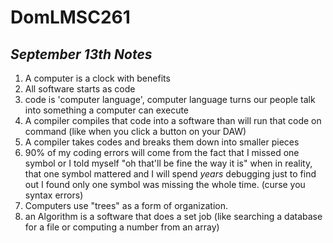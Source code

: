 # DomLMSC261
## _September 13th Notes_
1. A computer is a clock with benefits
2. All software starts as code
3. code is 'computer language', computer language turns our people talk into something a computer can execute
4. A compiler compiles that code into a software than will run that code on command (like when you click a button on your DAW)
5. A compiler takes codes and breaks them down into smaller pieces
6. 90% of my coding errors will come from the fact that I missed one symbol or I told myself "oh that'll be fine the way it is" when in reality, that one symbol mattered and I will spend *years* debugging just to find out I found only one symbol was missing the whole time. (curse you syntax errors)
7. Computers use "trees" as a form of organization.
8. an Algorithm is a software that does a set job (like searching a database for a file or computing a number from an array)

